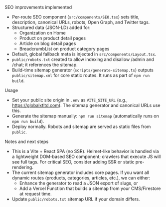 SEO improvements implemented

- Per-route SEO component (`src/components/SEO.tsx`) sets title, description, canonical URLs, robots, Open Graph, and Twitter tags.
- Structured data (JSON-LD) added for:
  - Organization on Home
  - Product on product detail pages
  - Article on blog detail pages
  - BreadcrumbList on product category pages
- Default, global fallback meta is injected in `src/components/Layout.tsx`.
- `public/robots.txt` created to allow indexing and disallow /admin and /chat; it references the sitemap.
- Build-time sitemap generator (`scripts/generate-sitemap.ts`) outputs `public/sitemap.xml` for core static routes. It runs as part of `npm run build`.

Usage

- Set your public site origin in `.env` as `VITE_SITE_URL` (e.g., https://globalxtltd.com). The sitemap generator and canonical URLs use this.
- Generate the sitemap manually: `npm run sitemap` (automatically runs on `npm run build`).
- Deploy normally. Robots and sitemap are served as static files from `public`.

Notes and next steps

- This is a Vite + React SPA (no SSR). Helmet-like behavior is handled via a lightweight DOM-based SEO component; crawlers that execute JS will see full tags. For critical SEO, consider adding SSR or static pre-rendering.
- The current sitemap generator includes core pages. If you want all dynamic routes (products, categories, articles, etc.), we can either:
  - Enhance the generator to read a JSON export of slugs, or
  - Add a Vercel Function that builds a sitemap from your CMS/Firestore at request time.
- Update `public/robots.txt` sitemap URL if your domain differs.

